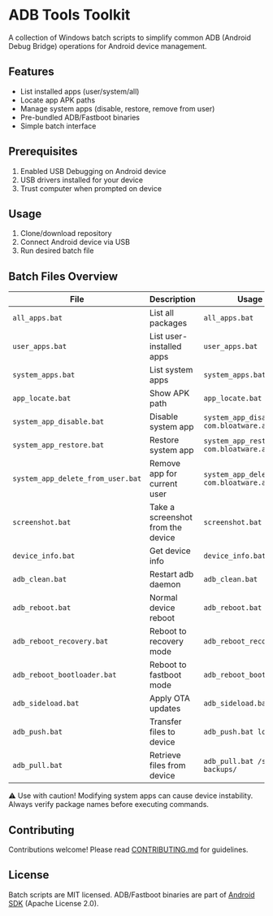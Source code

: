 # ADB Tools Toolkit

A collection of Windows batch scripts to simplify common ADB (Android Debug Bridge) operations for Android device management.

## Features

- List installed apps (user/system/all)
- Locate app APK paths
- Manage system apps (disable, restore, remove from user)
- Pre-bundled ADB/Fastboot binaries
- Simple batch interface

## Prerequisites

1. Enabled USB Debugging on Android device
2. USB drivers installed for your device
3. Trust computer when prompted on device

## Usage

1. Clone/download repository
2. Connect Android device via USB
3. Run desired batch file

## Batch Files Overview
| File | Description | Usage Example |
|------|-------------|---------------|
| `all_apps.bat` | List all packages | `all_apps.bat` |
| `user_apps.bat` | List user-installed apps | `user_apps.bat` |
| `system_apps.bat` | List system apps | `system_apps.bat` |
| `app_locate.bat` | Show APK path | `app_locate.bat com.example.app` |
| `system_app_disable.bat` | Disable system app | `system_app_disable.bat com.bloatware.app` |
| `system_app_restore.bat` | Restore system app | `system_app_restore.bat com.bloatware.app` |
| `system_app_delete_from_user.bat` | Remove app for current user | `system_app_delete_from_user.bat com.bloatware.app` |
| `screenshot.bat` | Take a screenshot from the device | `screenshot.bat` |
| `device_info.bat` | Get device info | `device_info.bat` |
| `adb_clean.bat` | Restart adb daemon | `adb_clean.bat` |
| `adb_reboot.bat` | Normal device reboot | `adb_reboot.bat` |
| `adb_reboot_recovery.bat` | Reboot to recovery mode | `adb_reboot_recovery.bat` |
| `adb_reboot_bootloader.bat` | Reboot to fastboot mode | `adb_reboot_bootloader.bat` |
| `adb_sideload.bat` | Apply OTA updates | `adb_sideload.bat update.zip` |
| `adb_push.bat` | Transfer files to device | `adb_push.bat local.txt /sdcard/` |
| `adb_pull.bat` | Retrieve files from device | `adb_pull.bat /sdcard/file.txt backups/` |

⚠️ Use with caution! Modifying system apps can cause device instability. Always verify package names before executing commands.

## Contributing

Contributions welcome! Please read [CONTRIBUTING.md](CONTRIBUTING.md) for guidelines.

## License

Batch scripts are MIT licensed. ADB/Fastboot binaries are part of [Android SDK](https://developer.android.com/studio/releases/platform-tools) (Apache License 2.0).